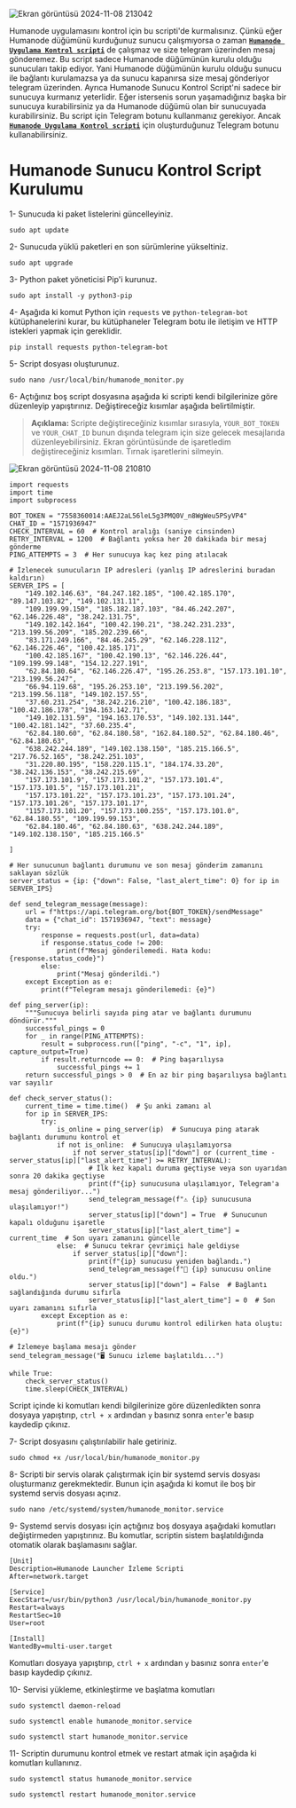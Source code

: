 ![Ekran görüntüsü 2024-11-08 213042](https://github.com/user-attachments/assets/2d6ad775-bc70-4790-8130-70ccfa6851f2)

Humanode uygulamasını kontrol için bu scripti'de kurmalısınız. Çünkü eğer Humanode düğümünü kurduğunuz sunucu çalışmıyorsa o zaman <a href="https://github.com/Lorento34/humanode/blob/main/Humanode%20Uygulama%20Kontrol.md"><b>```Humanode Uygulama Kontrol scripti```</b></a> de çalışmaz ve size telegram üzerinden mesaj gönderemez. Bu script sadece Humanode düğümünün kurulu olduğu sunucuları takip ediyor. Yani Humanode düğümünün kurulu olduğu sunucu ile bağlantı kurulamazsa ya da sunucu kapanırsa size mesaj gönderiyor telegram üzerinden. Ayrıca Humanode Sunucu Kontrol Script'ni sadece bir sunucuya kurmanız yeterlidir. Eğer istersenis sorun yaşamadığınız başka bir sunucuya kurabilirsiniz ya da Humanode düğümü olan bir sunucuyada kurabilirsiniz. Bu script için Telegram botunu kullanmanız gerekiyor. Ancak <a href="https://github.com/Lorento34/humanode/blob/main/Humanode%20Uygulama%20Kontrol.md"><b>```Humanode Uygulama Kontrol scripti```</b></a> için oluşturduğunuz Telegram botunu kullanabilirsiniz.



# Humanode Sunucu Kontrol Script Kurulumu

1- Sunucuda ki paket listelerini güncelleyiniz.

```
sudo apt update
```

2- Sunucuda yüklü paketleri en son sürümlerine yükseltiniz.
```
sudo apt upgrade
```

3- Python paket yöneticisi Pip'i kurunuz.
```
sudo apt install -y python3-pip
```

4- Aşağıda ki komut Python için ```requests``` ve ```python-telegram-bot``` kütüphanelerini kurar, bu kütüphaneler Telegram botu ile iletişim ve HTTP istekleri yapmak için gereklidir.
```
pip install requests python-telegram-bot
```

5- Script dosyası oluşturunuz.
```
sudo nano /usr/local/bin/humanode_monitor.py
```

6- Açtığınız boş script dosyasına aşağıda ki scripti kendi bilgilerinize göre düzenleyip yapıştırınız. Değiştireceğiz kısımlar aşağıda belirtilmiştir.

> <b> Açıklama: </b> Scripte değiştireceğiniz kısımlar sırasıyla, ```YOUR_BOT_TOKEN``` ve ```YOUR_CHAT_ID``` bunun dışında telegram için size gelecek mesajlarıda düzenleyebilirsiniz. Ekran görüntüsünde de işaretledim değiştireceğiniz kısımları. Tırnak işaretlerini  silmeyin.

![Ekran görüntüsü 2024-11-08 210810](https://github.com/user-attachments/assets/ab04a66a-eef3-4146-b1ea-b52bd6988269)


```Sieve
import requests
import time
import subprocess

BOT_TOKEN = "7558360014:AAEJ2aL56leL5g3PMQ0V_n8WgWeu5PSyVP4"
CHAT_ID = "1571936947"
CHECK_INTERVAL = 60  # Kontrol aralığı (saniye cinsinden)
RETRY_INTERVAL = 1200  # Bağlantı yoksa her 20 dakikada bir mesaj gönderme
PING_ATTEMPTS = 3  # Her sunucuya kaç kez ping atılacak

# İzlenecek sunucuların IP adresleri (yanlış IP adreslerini buradan kaldırın)
SERVER_IPS = [
	"149.102.146.63", "84.247.182.185", "100.42.185.170", "89.147.103.82", "149.102.131.11",
    "109.199.99.150", "185.182.187.103", "84.46.242.207", "62.146.226.48", "38.242.131.75",
    "149.102.142.164", "100.42.190.21", "38.242.231.233", "213.199.56.209", "185.202.239.66",
	"83.171.249.166", "84.46.245.29", "62.146.228.112", "62.146.226.46", "100.42.185.171",
    "100.42.185.167", "100.42.190.13", "62.146.226.44", "109.199.99.148", "154.12.227.191",
    "62.84.180.64", "62.146.226.47", "195.26.253.8", "157.173.101.10", "213.199.56.247",
	"66.94.119.68", "195.26.253.10", "213.199.56.202", "213.199.56.118", "149.102.157.55",
	"37.60.231.254", "38.242.216.210", "100.42.186.183", "100.42.186.178", "194.163.142.71",
    "149.102.131.59", "194.163.170.53", "149.102.131.144", "100.42.181.142", "37.60.235.4",
    "62.84.180.60", "62.84.180.58", "162.84.180.52", "62.84.180.46", "62.84.180.63",
	"638.242.244.189", "149.102.138.150", "185.215.166.5", "217.76.52.165", "38.242.251.103",
    "31.220.80.195", "158.220.115.1", "184.174.33.20", "38.242.136.153", "38.242.215.69",
	"157.173.101.9", "157.173.101.2", "157.173.101.4", "157.173.101.5", "157.173.101.21",
	"157.173.101.22", "157.173.101.23", "157.173.101.24", "157.173.101.26", "157.173.101.17",
    "1157.173.101.20", "157.173.100.255", "157.173.101.0", "62.84.180.55", "109.199.99.153",
    "62.84.180.46", "62.84.180.63", "638.242.244.189", "149.102.138.150", "185.215.166.5"
    
]

# Her sunucunun bağlantı durumunu ve son mesaj gönderim zamanını saklayan sözlük
server_status = {ip: {"down": False, "last_alert_time": 0} for ip in SERVER_IPS}

def send_telegram_message(message):
    url = f"https://api.telegram.org/bot{BOT_TOKEN}/sendMessage"
    data = {"chat_id": 1571936947, "text": message}
    try:
        response = requests.post(url, data=data)
        if response.status_code != 200:
            print(f"Mesaj gönderilemedi. Hata kodu: {response.status_code}")
        else:
            print("Mesaj gönderildi.")
    except Exception as e:
        print(f"Telegram mesajı gönderilemedi: {e}")

def ping_server(ip):
    """Sunucuya belirli sayıda ping atar ve bağlantı durumunu döndürür."""
    successful_pings = 0
    for _ in range(PING_ATTEMPTS):
        result = subprocess.run(["ping", "-c", "1", ip], capture_output=True)
        if result.returncode == 0:  # Ping başarılıysa
            successful_pings += 1
    return successful_pings > 0  # En az bir ping başarılıysa bağlantı var sayılır

def check_server_status():
    current_time = time.time()  # Şu anki zamanı al
    for ip in SERVER_IPS:
        try:
            is_online = ping_server(ip)  # Sunucuya ping atarak bağlantı durumunu kontrol et
            if not is_online:  # Sunucuya ulaşılamıyorsa
                if not server_status[ip]["down"] or (current_time - server_status[ip]["last_alert_time"] >= RETRY_INTERVAL):
                    # İlk kez kapalı duruma geçtiyse veya son uyarıdan sonra 20 dakika geçtiyse
                    print(f"{ip} sunucusuna ulaşılamıyor, Telegram'a mesaj gönderiliyor...")
                    send_telegram_message(f"⚠️ {ip} sunucusuna ulaşılamıyor!")
                    server_status[ip]["down"] = True  # Sunucunun kapalı olduğunu işaretle
                    server_status[ip]["last_alert_time"] = current_time  # Son uyarı zamanını güncelle
            else:  # Sunucu tekrar çevrimiçi hale geldiyse
                if server_status[ip]["down"]:
                    print(f"{ip} sunucusu yeniden bağlandı.")
                    send_telegram_message(f"🔄 {ip} sunucusu online oldu.")
                    server_status[ip]["down"] = False  # Bağlantı sağlandığında durumu sıfırla
                    server_status[ip]["last_alert_time"] = 0  # Son uyarı zamanını sıfırla
        except Exception as e:
            print(f"{ip} sunucu durumu kontrol edilirken hata oluştu: {e}")

# İzlemeye başlama mesajı gönder
send_telegram_message("🖥️ Sunucu izleme başlatıldı...")

while True:
    check_server_status()
    time.sleep(CHECK_INTERVAL)
```

Script içinde ki komutları kendi bilgilerinize göre düzenledikten sonra dosyaya yapıştırıp, ```ctrl + x``` ardından ```y``` basınız sonra ```enter```'e basıp kaydedip çıkınız.


7- Script dosyasını çalıştırılabilir hale getiriniz.
```
sudo chmod +x /usr/local/bin/humanode_monitor.py
```

8- Scripti bir servis olarak çalıştırmak için bir systemd servis dosyası oluşturmanız gerekmektedir. Bunun için aşağıda ki komut ile boş bir systemd servis dosyası açınız.
```
sudo nano /etc/systemd/system/humanode_monitor.service
```

9- Systemd servis dosyası için açtığınız boş dosyaya aşağıdaki komutları değiştirmeden yapıştırınız. Bu komutlar, scriptin sistem başlatıldığında otomatik olarak başlamasını sağlar.
```
[Unit]
Description=Humanode Launcher İzleme Scripti
After=network.target

[Service]
ExecStart=/usr/bin/python3 /usr/local/bin/humanode_monitor.py
Restart=always
RestartSec=10
User=root

[Install]
WantedBy=multi-user.target
```

Komutları dosyaya yapıştırıp, ```ctrl + x``` ardından ```y``` basınız sonra ```enter```'e basıp kaydedip çıkınız.


10- Servisi yükleme, etkinleştirme ve başlatma komutları
```
sudo systemctl daemon-reload
```
```
sudo systemctl enable humanode_monitor.service
```
```
sudo systemctl start humanode_monitor.service
```

11- Scriptin durumunu kontrol etmek ve restart atmak için aşağıda ki komutları kullanınız.
```
sudo systemctl status humanode_monitor.service
```
```
sudo systemctl restart humanode_monitor.service
```
